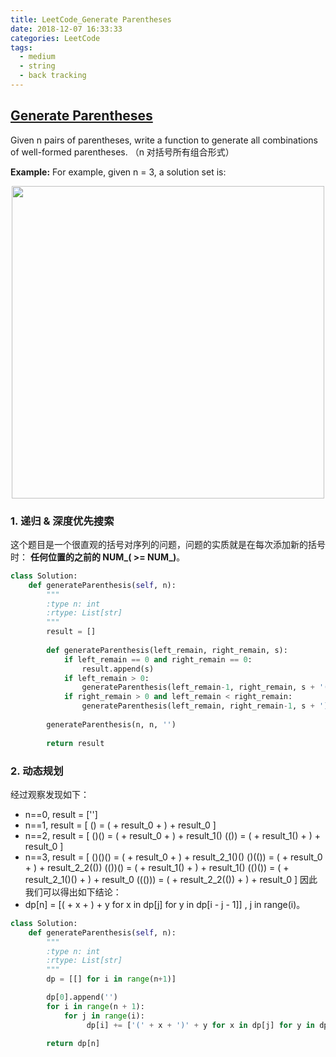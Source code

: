 ```yaml
---
title: LeetCode_Generate Parentheses
date: 2018-12-07 16:33:33
categories: LeetCode
tags: 
  - medium
  - string
  - back tracking
---
```


## [Generate Parentheses](https://leetcode.com/problems/generate-parentheses/)

Given n pairs of parentheses, write a function to generate all combinations of well-formed parentheses.
（n 对括号所有组合形式）

<!--more-->

**Example:** 
For example, given n = 3, a solution set is:

<div align=center>
	<img src="/images/leetcode_22.png" width = "500" align=center/>
</div>


### 1. 递归 & 深度优先搜索
这个题目是一个很直观的括号对序列的问题，问题的实质就是在每次添加新的括号时： **任何位置的之前的 NUM_( >= NUM_)**。

```python
class Solution:
    def generateParenthesis(self, n):
        """
        :type n: int
        :rtype: List[str]
        """
        result = []
        
        def generateParenthesis(left_remain, right_remain, s):
            if left_remain == 0 and right_remain == 0:
                result.append(s)
            if left_remain > 0:
                generateParenthesis(left_remain-1, right_remain, s + '(')
            if right_remain > 0 and left_remain < right_remain:
                generateParenthesis(left_remain, right_remain-1, s + ')')
            
        generateParenthesis(n, n, '')
        
        return result
```

### 2. 动态规划
经过观察发现如下：
  - n==0, result = ['']
  - n==1, result = [
  	() = ( + result_0 + ) + result_0
  ]
  - n==2, result = [
  ()() = ( + result_0 + ) + result_1()
  (()) = ( + result_1() + ) + result_0
  ]
  - n==3, result = [
  ()()() = ( + result_0 + ) + result_2_1()()
  ()(()) = ( + result_0 + ) + result_2_2(())
  (())() = ( + result_1() + ) + result_1()
  (()()) = ( + result_2_1()() + ) + result_0
  ((())) = ( + result_2_2(()) + ) + result_0
  ]
因此我们可以得出如下结论：
  - dp[n] = [( + x + ) + y for x in dp[j] for y in dp[i - j - 1]] , j in range(i)。

```python
class Solution:
    def generateParenthesis(self, n):
        """
        :type n: int
        :rtype: List[str]
        """
        dp = [[] for i in range(n+1)]

        dp[0].append('')
        for i in range(n + 1):
        	for j in range(i):
        		 dp[i] += ['(' + x + ')' + y for x in dp[j] for y in dp[i - j - 1]]
            
        return dp[n]    
        
```